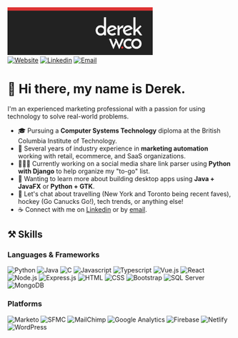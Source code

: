 <div id="header">
        <a href="https://derekw.co/"><img
                        src="https://github.com/derekology/derekology/blob/main/images/profile-header.png"
                        alt="Profile photo" title="derekw.co" width="325" target="_blank" /></a>
        <div id="profile-links">
                <a href="https://derekw.co/?utm_source=github&utm_medium=referral"><img
                                src="https://img.shields.io/badge/Portfolio-ae1e1e?style=for-the-badge&logo=About.me&logoColor=white"
                                alt="Website" title="Website" target="_blank" /></a>
                <a href="https://www.linkedin.com/in/derekology/"><img
                                src="https://img.shields.io/badge/LinkedIn-0077B5?style=for-the-badge&logo=linkedin&logoColor=white"
                                alt="Linkedin" title="Linkedin Profile" target="_blank" /></a>
                <a href="mailto:me@derekw.co"><img
                                src="https://img.shields.io/badge/Email-222222?style=for-the-badge&logo=Mail.Ru&logoColor=white"
                                alt="Email" title="Email" target="_blank" /></a>
        </div>
</div>

# 👋 Hi there, my name is Derek.
I'm an experienced marketing professional with a passion for using technology to solve real-world problems.
- 🎓 Pursuing a **Computer Systems Technology** diploma at the British Columbia Institute of Technology.
- 🏢 Several years of industry experience in **marketing automation** working with retail, ecommerce, and SaaS organizations.
- 👨🏻‍💻 Currently working on a social media share link parser using **Python with Django** to help organize my "to-go" list.
- 📖 Wanting to learn more about building desktop apps using **Java + JavaFX** or **Python + GTK**.
- 💬 Let's chat about travelling (New York and Toronto being recent faves), hockey (Go Canucks Go!), tech trends, or anything else!
- ☕ Connect with me on [Linkedin](https://www.linkedin.com/in/derekology/) or by [email](mailto:me@derekw.co).

## ⚒️ Skills
### Languages & Frameworks
![Python](https://img.shields.io/badge/Python-3776AB?style=for-the-badge&logo=Python&logoColor=white)
![Java](https://img.shields.io/badge/Java-5382a1?style=for-the-badge&logo=Java&logoColor=white)
![C](https://img.shields.io/badge/C-A8B9CC?style=for-the-badge&logo=C&logoColor=black)
![Javascript](https://img.shields.io/badge/Javascript-F7DF1E?style=for-the-badge&logo=JavaScript&logoColor=black)
![Typescript](https://img.shields.io/badge/TypeScript-007ACC?style=for-the-badge&logo=typescript&logoColor=white)
![Vue.js](https://img.shields.io/badge/Vue.js-4FC08D?style=for-the-badge&logo=Vue.js&logoColor=white)
![React](https://img.shields.io/badge/React-61DAFB?style=for-the-badge&logo=React&logoColor=black)
![Node.js](https://img.shields.io/badge/Node.js-339933?style=for-the-badge&logo=nodedotjs&logoColor=black)
![Express.js](https://img.shields.io/badge/Express.js-000000?style=for-the-badge&logo=express&logoColor=white)
![HTML](https://img.shields.io/badge/HTML-E34F26?style=for-the-badge&logo=HTML5&logoColor=white)
![CSS](https://img.shields.io/badge/CSS-1572B6?style=for-the-badge&logo=CSS3&logoColor=white)
![Bootstrap](https://img.shields.io/badge/Bootstrap-7952B3?style=for-the-badge&logo=Bootstrap&logoColor=white)
![SQL Server](https://img.shields.io/badge/SQL%20Server-CC2927?style=for-the-badge&logo=Microsoft%20SQL%20Server&logoColor=white)
![MongoDB](https://img.shields.io/badge/MongoDB-47A248?style=for-the-badge&logo=MongoDB&logoColor=white)

### Platforms
![Marketo](https://img.shields.io/badge/Marketo-5C4C9F?style=for-the-badge&logo=Marketo&logoColor=white)
![SFMC](https://img.shields.io/badge/SFMC-00A1E0?style=for-the-badge&logo=Salesforce&logoColor=white)
![MailChimp](https://img.shields.io/badge/MailChimp-FFE01B?style=for-the-badge&logo=MailChimp&logoColor=black)
![Google Analytics](https://img.shields.io/badge/Google%20Analytics-E37400?style=for-the-badge&logo=Google%20Analytics&logoColor=white)
![Firebase](https://img.shields.io/badge/Firebase-FFCA28?style=for-the-badge&logo=Firebase&logoColor=black)
![Netlify](https://img.shields.io/badge/Netlify-00C7B7?style=for-the-badge&logo=Netlify&logoColor=white)
![WordPress](https://img.shields.io/badge/WordPress-21759B?style=for-the-badge&logo=WordPress&logoColor=white)

